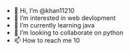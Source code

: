 - 👋 Hi, I’m @khan11210
- 👀 I’m interested in web devlopment
- 🌱 I’m currently learning java
- 💞️ I’m looking to collaborate on python
- 📫 How to reach me 10

<!---
khan11210/khan11210 is a ✨ special ✨ repository because its `README.md` (this file) appears on your GitHub profile.
You can click the Preview link to take a look at your changes.
--->
